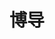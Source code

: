 ---
category: teachers
order: 2
image: members/teachers/lvzhiqiang.jpg
name: 吕志强
title: 博导
research: xxx
---